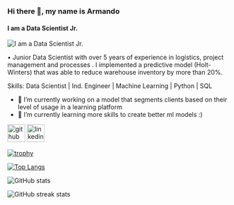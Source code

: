 ### Hi there 👋, my name is Armando
#### I am a Data Scientist Jr.
![I am a Data Scientist Jr.](https://arturssmirnovs.github.io/github-profile-readme-generator/images/banner.png)

• Junior Data Scientist with over 5 years of experience in logistics, project management and processes . I
implemented a predictive model (Holt-Winters) that was able to reduce warehouse inventory by more than 20%.


Skills: Data Scientist | Ind. Engineer | Machine Learning | Python | SQL

- 🔭 I’m currently working on a model that segments clients based on their level of usage  in a learning platform 
- 🌱 I’m currently learning more skills to create better ml models :) 


[<img src='https://cdn.jsdelivr.net/npm/simple-icons@3.0.1/icons/github.svg' alt='github' height='40'>](https://github.com/armodi97)  [<img src='https://cdn.jsdelivr.net/npm/simple-icons@3.0.1/icons/linkedin.svg' alt='linkedin' height='40'>](https://www.linkedin.com/in/https://www.linkedin.com/in/jorgemayoral//)  

[![trophy](https://github-profile-trophy.vercel.app/?username=armodi97)](https://github.com/ryo-ma/github-profile-trophy)

[![Top Langs](https://github-readme-stats.vercel.app/api/top-langs/?username=armodi97)](https://github.com/anuraghazra/github-readme-stats)

![GitHub stats](https://github-readme-stats.vercel.app/api?username=armodi97&show_icons=true)  

![GitHub streak stats](https://streak-stats.demolab.com/?user=armodi97)  

